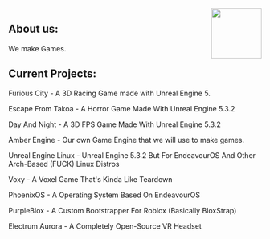 <img align=right src="https://avatars.githubusercontent.com/u/142634757?s=200&v=4" width=100px />

## About us:

<p>We make Games.</p>

## Current Projects:

<p>Furious City - A 3D Racing Game made with Unreal Engine 5.</p>
<p>Escape From Takoa - A Horror Game Made With Unreal Engine 5.3.2</p>
<p>Day And Night - A 3D FPS Game Made With Unreal Engine 5.3.2</p>
<p>Amber Engine - Our own Game Engine that we will use to make games.</p>
<p>Unreal Engine Linux - Unreal Engine 5.3.2 But For EndeavourOS And Other Arch-Based (FUCK) Linux Distros</p>
<p>Voxy - A Voxel Game That's Kinda Like Teardown</p>
<p>PhoenixOS - A Operating System Based On EndeavourOS</p>
<p>PurpleBlox - A Custom Bootstrapper For Roblox (Basically BloxStrap)</p>
<p>Electrum Aurora - A Completely Open-Source VR Headset</p>

